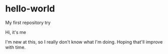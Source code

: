 # hello-world
My first repository try

Hi, it's me

I'm new at this, so I really don't know what I'm doing.
Hoping that'll improve with time.
